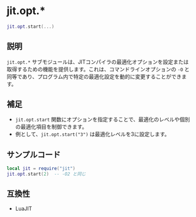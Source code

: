 # jit.opt.*

```lua
jit.opt.start(...)
```

## 説明

`jit.opt.*` サブモジュールは、JITコンパイラの最適化オプションを設定または取得するための機能を提供します。これは、コマンドラインオプションの `-O` と同等であり、プログラム内で特定の最適化設定を動的に変更することができます。

## 補足

- `jit.opt.start` 関数にオプションを指定することで、最適化のレベルや個別の最適化項目を制御できます。
- 例として、`jit.opt.start("3")` は最適化レベルを3に設定します。

## サンプルコード

```lua
local jit = require("jit")
jit.opt.start(2)  -- -O2 と同じ
```

## 互換性

- LuaJIT